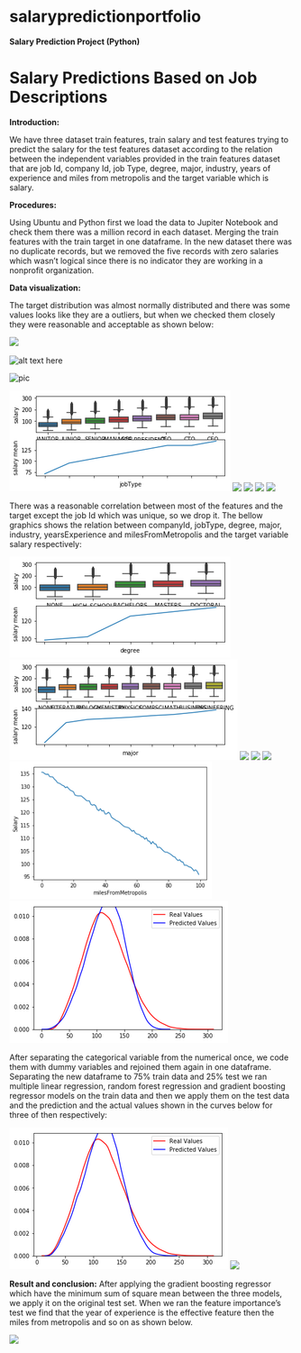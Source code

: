 # salarypredictionportfolio
**Salary Prediction Project (Python)**
# Salary Predictions Based on Job Descriptions #

**Introduction:**

We have three dataset train features, train salary and test features trying to predict the salary for the test features dataset according to the relation between the independent variables provided in the train features dataset that are job Id, company Id, job Type, degree, major, industry, years of experience and miles from metropolis and the target variable which is salary.

**Procedures:**

Using Ubuntu and Python first we load the data to Jupiter Notebook and check them there was a million record in each dataset. Merging the train features with the train target in one dataframe. In the new dataset there was no duplicate records, but we removed the five records with zero salaries which wasn’t logical since there is no indicator they are working in a nonprofit organization.

**Data visualization:**

The target distribution was almost normally distributed and there was some values looks like they are a outliers, but when we checked them closely they were reasonable and acceptable as shown below:

![](/salarypredictionportfolio/images/1.png)

![alt text here](https://www.github.com/ehab-saied/salarypredictionportfolio/tree/master/images/2.png)

![pic](https://github.com/ehab-saied/salarypredictionportfolio/tree/master/images/3.png)

![](\images\3.png)
![](C:\Users\ehab-\Pictures\3.png)
![](/C:/Users/ehab-/Pictures/3.png)
![](C:/Users/ehab-/Pictures/3.png)
![](\C:\Users\ehab-\Pictures\3.png)

There was a reasonable correlation between most of the features and the target except the job Id which was unique, so we drop it. The bellow graphics shows the relation between companyId, jobType, degree, major, industry, yearsExperience and milesFromMetropolis and the target variable salary respectively:

![](/images/4.png)
![](images/5.png)
![](http://www.localhost:8888/view/salarypredictionportfolio/6.png)
![](http:\\localhost:8888\view\salarypredictionportfolio\images\7.png)
![](http:\\www.localhost:8888\view\salarypredictionportfolio\images\7.png)
![](/images/8.png)
![](images/9.png)

After separating the categorical variable from the numerical once, we code them with dummy variables and rejoined them again in one dataframe. Separating the new dataframe to 75% train data and 25% test we ran multiple linear regression, random forest regression and gradient boosting regressor models on the train data and then we apply them on the test data and the prediction and the actual values shown in the curves below for three of then respectively:

![](/images/10.png)
![](http://localhost:8888/view/salarypredictionportfolio/11.png)

**Result and conclusion:**
After applying the gradient boosting regressor which have the minimum sum of square mean between the three models, we apply it on the original test set. When we ran the feature importance’s test we find that the year of experience is the effective feature then the miles from metropolis and so on as shown below.

<img src="files\fig\http://localhost:8888/view/salarypredictionportfolio/12.png">